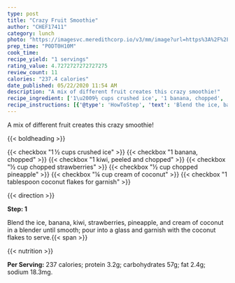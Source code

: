 ```yaml
---
type: post
title: "Crazy Fruit Smoothie"
author: "CHEF17411"
category: lunch
photo: "https://imagesvc.meredithcorp.io/v3/mm/image?url=https%3A%2F%2Fimages.media-allrecipes.com%2Fuserphotos%2F2328924.jpg"
prep_time: "P0DT0H10M"
cook_time: 
recipe_yield: "1 servings"
rating_value: 4.7272727272727275
review_count: 11
calories: "237.4 calories"
date_published: 05/22/2020 11:54 AM
description: "A mix of different fruit creates this crazy smoothie!"
recipe_ingredient: ['1\u2009½ cups crushed ice', '1 banana, chopped', '1 kiwi, peeled and chopped', '½ cup chopped strawberries', '½ cup chopped pineapple', '¼ cup cream of coconut', '1 tablespoon coconut flakes for garnish']
recipe_instructions: [{'@type': 'HowToStep', 'text': 'Blend the ice, banana, kiwi, strawberries, pineapple, and cream of coconut in a blender until smooth; pour into a glass and garnish with the coconut flakes to serve.\n'}]
---
```


A mix of different fruit creates this crazy smoothie! 

{{< boldheading >}}

{{< checkbox "1 ½ cups crushed ice" >}}
{{< checkbox "1  banana, chopped" >}}
{{< checkbox "1  kiwi, peeled and chopped" >}}
{{< checkbox "½ cup chopped strawberries" >}}
{{< checkbox "½ cup chopped pineapple" >}}
{{< checkbox "¼ cup cream of coconut" >}}
{{< checkbox "1 tablespoon coconut flakes for garnish" >}}


{{< direction >}}

**Step: 1**

Blend the ice, banana, kiwi, strawberries, pineapple, and cream of coconut in a blender until smooth; pour into a glass and garnish with the coconut flakes to serve.{{< span >}}

{{< nutrition >}}

**Per Serving:** 237 calories; protein 3.2g; carbohydrates 57g; fat 2.4g; sodium 18.3mg.